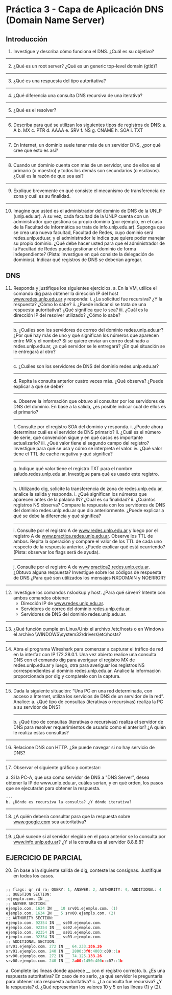 # Práctica 3 - Capa de Aplicación DNS (Domain Name Server)

## Introducción

1. Investigue y describa cómo funciona el DNS. ¿Cuál es su objetivo?


---
2. ¿Qué es un root server? ¿Qué es un generic top-level domain (gtld)?

---
3. ¿Qué es una respuesta del tipo autoritativa?

---
4. ¿Qué diferencia una consulta DNS recursiva de una iterativa?

---
5. ¿Qué es el resolver?

---
6. Describa para qué se utilizan los siguientes tipos de registros de DNS:
    a. A 
    b. MX 
    c. PTR 
    d. AAAA 
    e. SRV
    f. NS
    g. CNAME
    h. SOA
    i. TXT

---
7. En Internet, un dominio suele tener más de un servidor DNS, ¿por qué cree que esto es así?

---
8. Cuando un dominio cuenta con más de un servidor, uno de ellos es el primario (o maestro) y todos los demás son secundarios (o esclavos). ¿Cuál es la razón de que sea así?

---
9. Explique brevemente en qué consiste el mecanismo de transferencia de zona y cuál es su finalidad.

---
10. Imagine que usted es el administrador del dominio de DNS de la UNLP (unlp.edu.ar). A su vez, cada facultad de la UNLP cuenta con un administrador que gestiona su propio dominio (por ejemplo, en el caso de la Facultad de Informática se trata de info.unlp.edu.ar).
Suponga que se crea una nueva facultad, Facultad de Redes, cuyo dominio será redes.unlp.edu.ar, y el administrador le indica que quiere poder manejar su propio dominio. ¿Qué debe hacer usted para que el administrador de la Facultad de Redes pueda gestionar el dominio de forma independiente? (Pista: investigue en qué consiste la delegación de dominios). Indicar qué registros de DNS se deberían agregar.

## DNS

11. Responda y justifique los siguientes ejercicios.
    a. En la VM, utilice el comando dig para obtener la dirección IP del host www.redes.unlp.edu.ar y responda:
        i. ¿La solicitud fue recursiva? ¿Y la respuesta? ¿Cómo lo sabe?
        ii. ¿Puede indicar si se trata de una respuesta autoritativa? ¿Qué significa que lo sea?
        iii. ¿Cuál es la dirección IP del resolver utilizado? ¿Cómo lo sabe?
    
    ---
    b. ¿Cuáles son los servidores de correo del dominio redes.unlp.edu.ar? ¿Por qué hay más de uno y qué significan los números que aparecen entre MX y el nombre? Si se quiere enviar un correo destinado a redes.unlp.edu.ar, ¿a qué servidor se le entregará? ¿En qué situación se le entregará al otro?
    
    ---
    c. ¿Cuáles son los servidores de DNS del dominio redes.unlp.edu.ar?
    
    ---
    d. Repita la consulta anterior cuatro veces más. ¿Qué observa? ¿Puede explicar a qué se debe?
    
    ---
    e. Observe la información que obtuvo al consultar por los servidores de DNS del dominio. En base a la salida, ¿es posible indicar cuál de ellos es el primario?
    
    ---
    f. Consulte por el registro SOA del dominio y responda.
        i. ¿Puede ahora determinar cuál es el servidor de DNS primario?
        ii. ¿Cuál es el número de serie, qué convención sigue y en qué casos es importante actualizarlo?
        iii. ¿Qué valor tiene el segundo campo del registro? Investigue para qué se usa y cómo se interpreta el valor.
        iv. ¿Qué valor tiene el TTL de caché negativa y qué significa?
    
    ---
    g. Indique qué valor tiene el registro TXT para el nombre saludo.redes.unlp.edu.ar. Investigue para qué es usado este registro.
    
    ---
    h. Utilizando dig, solicite la transferencia de zona de redes.unlp.edu.ar, analice la salida y responda.
        i. ¿Qué significan los números que aparecen antes de la palabra IN? ¿Cuál es su finalidad?
        ii. ¿Cuántos registros NS observa? Compare la respuesta con los servidores de DNS del dominio redes.unlp.edu.ar que dio anteriormente. ¿Puede explicar a qué se debe la diferencia y qué significa?
    
    ---
    i. Consulte por el registro A de www.redes.unlp.edu.ar y luego por el registro A de www.practica.redes.unlp.edu.ar. Observe los TTL de ambos. Repita la operación y compare el valor de los TTL de cada uno respecto de la respuesta anterior. ¿Puede explicar qué está ocurriendo? (Pista: observar los flags será de ayuda).
    
    ---
    j. Consulte por el registro A de www.practica2.redes.unlp.edu.ar. ¿Obtuvo alguna respuesta? Investigue sobre los códigos de respuesta de DNS ¿Para qué son utilizados los mensajes NXDOMAIN y NOERROR?


---
12. Investigue los comandos nslookup y host. ¿Para qué sirven? Intente con ambos comandos obtener:
    - Dirección IP de www.redes.unlp.edu.ar.
    - Servidores de correo del dominio redes.unlp.edu.ar.
    - Servidores de DNS del dominio redes.unlp.edu.ar.

---
13. ¿Qué función cumple en Linux/Unix el archivo /etc/hosts o en Windows el archivo \WINDOWS\system32\drivers\etc\hosts?

---
14. Abra el programa Wireshark para comenzar a capturar el tráfico de red en la interfaz con IP 172.28.0.1. Una vez abierto realice una consulta DNS con el comando dig para averiguar el registro MX de redes.unlp.edu.ar y luego, otra para averiguar los registros NS correspondientes al dominio redes.unlp.edu.ar. Analice la información proporcionada por dig y compárelo con la captura.

---
15. Dada la siguiente situación: “Una PC en una red determinada, con acceso a Internet, utiliza los servicios de DNS de un servidor de la red”. Analice:
    a. ¿Qué tipo de consultas (iterativas o recursivas) realiza la PC a su servidor de DNS?
    
    ---
    b. ¿Qué tipo de consultas (iterativas o recursivas) realiza el servidor de DNS para resolver requerimientos de usuario como el anterior? ¿A quién le realiza estas consultas?

---
16. Relacione DNS con HTTP. ¿Se puede navegar si no hay servicio de DNS?

---
17. Observar el siguiente gráfico y contestar:
<IMAGEN>
    a. Si la PC-A, que usa como servidor de DNS a "DNS Server", desea obtener la IP de www.unlp.edu.ar, cuáles serían, y en qué orden, los pasos que se ejecutarán para obtener la respuesta.
    
    ---
    b. ¿Dónde es recursiva la consulta? ¿Y dónde iterativa?

---
18. ¿A quién debería consultar para que la respuesta sobre www.google.com sea autoritativa?

---
19. ¿Qué sucede si al servidor elegido en el paso anterior se lo consulta por www.info.unlp.edu.ar? ¿Y si la consulta es al servidor 8.8.8.8?

## EJERCICIO DE PARCIAL

20. En base a la siguiente salida de dig, conteste las consignas. Justifique en todos los
casos.
```c

;; flags: qr rd ra; QUERY: 1, ANSWER: 2, AUTHORITY: 4, ADDITIONAL: 4
;; QUESTION SECTION:
;ejemplo.com. IN __
;; ANSWER SECTION:
ejemplo.com. 1634 IN __ 10 srv01.ejemplo.com. (1)
ejemplo.com. 1634 IN __ 5 srv00.ejemplo.com. (2)
;; AUTHORITY SECTION:
ejemplo.com. 92354 IN __ ss00.ejemplo.com.
ejemplo.com. 92354 IN __ ss02.ejemplo.com.
ejemplo.com. 92354 IN __ ss01.ejemplo.com.
ejemplo.com. 92354 IN __ ss03.ejemplo.com.
;; ADDITIONAL SECTION:
srv01.ejemplo.com. 272 IN __ 64.233.186.26
srv01.ejemplo.com. 240 IN __ 2800:3f0:4003:c00::1a
srv00.ejemplo.com. 272 IN __ 74.125.133.26
srv00.ejemplo.com. 240 IN __ 2a00:1450:400c:c07::1b

```
a. Complete las líneas donde aparece __ con el registro correcto.
b. ¿Es una respuesta autoritativa? En caso de no serlo, ¿a qué servidor le preguntaría para obtener una respuesta autoritativa?
c. ¿La consulta fue recursiva? ¿Y la respuesta?
d. ¿Qué representan los valores 10 y 5 en las líneas (1) y (2).
